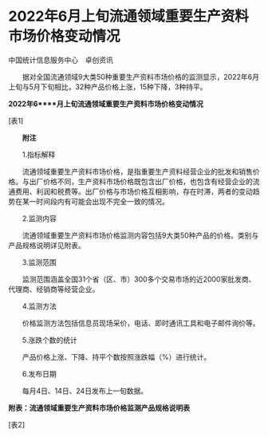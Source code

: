 # 2022年6月上旬流通领域重要生产资料市场价格变动情况

中国统计信息服务中心　卓创资讯

　　据对全国流通领域9大类50种重要生产资料市场价格的监测显示，2022年6月上旬与5月下旬相比，32种产品价格上涨，15种下降，3种持平。

**2022****年****6****月上旬流通领域重要生产资料市场价格变动情况**

\[表1\]

　　**附注**

　　1.指标解释

　　流通领域重要生产资料市场价格，是指重要生产资料经营企业的批发和销售价格。与出厂价格不同，生产资料市场价格既包含出厂价格，也包含有经营企业的流通费用、利润和税费等。出厂价格与市场价格互相影响，存在时滞，两者的变动趋势在某一时间段内有可能会出现不完全一致的情况。

　　2.监测内容

　　流通领域重要生产资料市场价格监测内容包括9大类50种产品的价格。类别与产品规格说明详见附表。

　　3.监测范围

　　监测范围涵盖全国31个省（区、市）300多个交易市场的近2000家批发商、代理商、经销商等经营企业。

　　4.监测方法

　　价格监测方法包括信息员现场采价，电话、即时通讯工具和电子邮件询价等。

　　5.涨跌个数的统计

　　产品价格上涨、下降、持平个数按照涨跌幅（%）进行统计。

　　6.发布日期

　　每月4日、14日、24日发布上一旬数据。

**附表：流通领域重要生产资料市场价格监测产品规格说明表**

\[表2\]